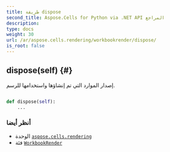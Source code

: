 ```yaml
---
title: طريقة dispose
second_title: Aspose.Cells for Python via .NET API المراجع
description:
type: docs
weight: 30
url: /ar/aspose.cells.rendering/workbookrender/dispose/
is_root: false
---
```

##  dispose(self) {#}
إصدار الموارد التي تم إنشاؤها واستخدامها للرسم.



```python

def dispose(self):
    ...
```





###  أنظر أيضا
* الوحدة [`aspose.cells.rendering`](../../)
* فئة [`WorkbookRender`](/cells/python-net/ar/aspose.cells.rendering/workbookrender)

